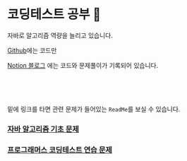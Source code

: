 # 코딩테스트 공부 🚀

자바로 알고리즘 역량을 늘리고 있습니다.

[Github](./ReadMe.md)에는 코드만

[Notion 블로그](https://www.notion.so/wizardcoding/582d8cc567694b75852286bebf76de1f) 에는 코드와 문제풀이가 기록되어 있습니다.



<br><br><br>

밑에 링크를 타면 관련 문제가 들어있는 `ReadMe`를 보실 수 있습니다.

### [자바 알고리즘 기초 문제](./인프런_자바_알고리즘_문제_기초/ReadMe.md)

### [프로그래머스 코딩테스트 연습 문제](./프로그래머스/자바_코딩테스트_연습/ReadMe.md)